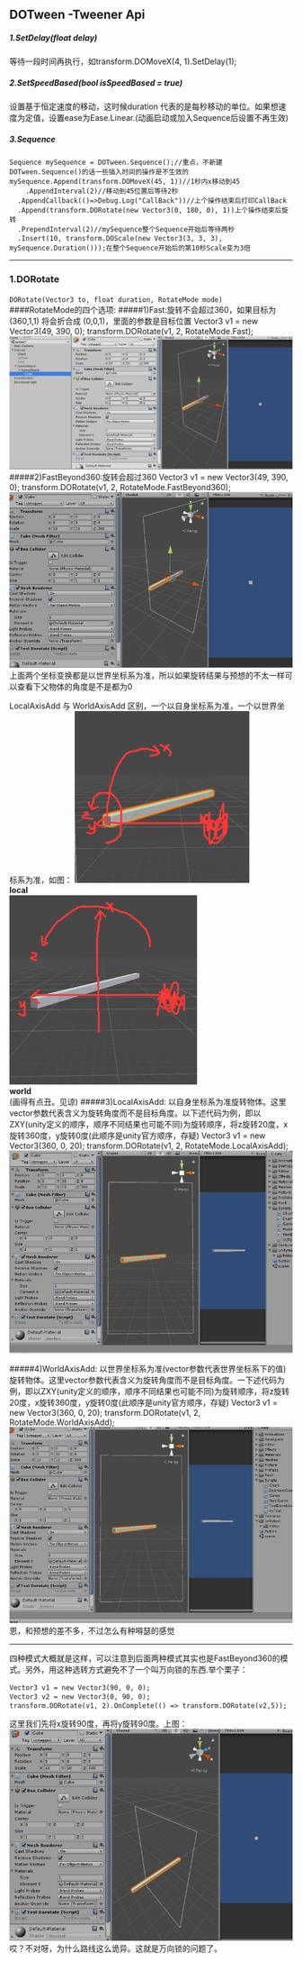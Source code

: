 ## DOTween -Tweener Api
##### 1.SetDelay(float delay)
等待一段时间再执行，如transform.DOMoveX(4, 1).SetDelay(1);
##### 2.SetSpeedBased(bool isSpeedBased = true)  
设置基于恒定速度的移动，这时候duration 代表的是每秒移动的单位。如果想速度为定值，设置ease为Ease.Linear.(动画启动或加入Sequence后设置不再生效)
##### 3.Sequence

    Sequence mySequence = DOTween.Sequence();//重点，不新建DOTween.Sequence()的话一些插入时间的操作是不生效的
    mySequence.Append(transform.DOMoveX(45, 1))//1秒内x移动到45
		.AppendInterval(2)//移动到45位置后等待2秒
      .AppendCallback(()=>Debug.Log("CallBack"))//上个操作结束后打印CallBack
      .Append(transform.DORotate(new Vector3(0, 180, 0), 1))上个操作结束后旋转
      .PrependInterval(2)//mySequence整个Sequence开始后等待两秒
      .Insert(10, transform.DOScale(new Vector3(3, 3, 3), mySequence.Duration()));在整个Sequence开始后的第10秒Scale变为3倍

---
### 1.DORotate
`DORotate(Vector3 to, float duration, RotateMode mode)`  
####RotateMode的四个选项:
#####1)Fast:旋转不会超过360，如果目标为 (360,1,1)  将会折合成 (0,0,1)，里面的参数是目标位置
	Vector3 v1 = new Vector3(49, 390, 0);
	transform.DORotate(v1, 2, RotateMode.Fast);
![](pic/1.gif)
#####2)FastBeyond360:旋转会超过360
	Vector3 v1 = new Vector3(49, 390, 0);
	transform.DORotate(v1, 2, RotateMode.FastBeyond360);
![](pic/2.gif)
上面两个坐标变换都是以世界坐标系为准，所以如果旋转结果与预想的不太一样可以查看下父物体的角度是不是都为0

LocalAxisAdd 与 WorldAxisAdd 区别，一个以自身坐标系为准，一个以世界坐标系为准，如图：
![](pic/3.png)  
**local**  
![](pic/4.png)  
**world**  
(画得有点丑。见谅)
#####3)LocalAxisAdd: 以自身坐标系为准旋转物体。这里vector参数代表含义为旋转角度而不是目标角度。以下述代码为例，即以ZXY(unity定义的顺序，顺序不同结果也可能不同)为旋转顺序，将z旋转20度，x旋转360度，y旋转0度(此顺序是unity官方顺序，存疑)
    Vector3 v1 = new Vector3(360, 0, 20);
    transform.DORotate(v1, 2, RotateMode.LocalAxisAdd);
![](pic/5.gif)  

#####4)WorldAxisAdd: 以世界坐标系为准(vector参数代表世界坐标系下的值)旋转物体。这里vector参数代表含义为旋转角度而不是目标角度。一下述代码为例，即以ZXY(unity定义的顺序，顺序不同结果也可能不同)为旋转顺序，将z旋转20度，x旋转360度，y旋转0度(此顺序是unity官方顺序，存疑)
	Vector3 v1 = new Vector3(360, 0, 20);
	transform.DORotate(v1, 2, RotateMode.WorldAxisAdd);
![](pic/6.gif)  
恩，和预想的差不多，不过怎么有种嘚瑟的感觉  

---
四种模式大概就是这样，可以注意到后面两种模式其实也是FastBeyond360的模式。另外，用这种选转方式避免不了一个叫万向锁的东西.举个栗子：  

    Vector3 v1 = new Vector3(90, 0, 0);
    Vector3 v2 = new Vector3(0, 90, 0);
    transform.DORotate(v1, 2).OnComplete(() => transform.DORotate(v2,5));
这里我们先将x旋转90度，再将y旋转90度。上图：  
![](pic/7.gif)   
哎？不对呀，为什么路线这么诡异。这就是万向锁的问题了。
